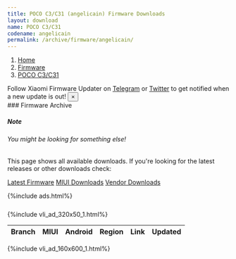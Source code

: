 ```yaml
---
title: POCO C3/C31 (angelicain) Firmware Downloads
layout: download
name: POCO C3/C31
codename: angelicain
permalink: /archive/firmware/angelicain/
---
```

<nav aria-label="breadcrumb">
    <ol class="breadcrumb">
        <li class="breadcrumb-item"><a href="/">Home</a></li>
        <li class="breadcrumb-item"><a href="/firmware/">Firmware</a></li>
        <li class="breadcrumb-item active" aria-current="page"><a href="/firmware/angelicain/">POCO C3/C31</a></li>
    </ol>
</nav>
<div class="alert alert-primary alert-dismissible fade show" role="alert">
    Follow Xiaomi Firmware Updater on <a href="https://t.me/XiaomiFirmwareUpdater" class="alert-link">Telegram</a>
     or <a href="https://twitter.com/MiFwUpdater" class="alert-link">Twitter</a> to get notified when a new update is out!
    <button type="button" class="close" data-dismiss="alert" aria-label="Close">
        <span aria-hidden="true">&times;</span>
    </button>
</div>
### Firmware Archive
<div class="card">
  <div class="card-body">
    <h5 class="card-title">Note</h5>
    <h6 class="card-subtitle mb-2 text-muted">You might be looking for something else!</h6>
    <p class="card-text">This page shows all available downloads.
     If you're looking for the latest releases or other downloads check:</p>
    <a href="/firmware/angelicain/" class="card-link">Latest Firmware</a>
    <a href="/miui/angelicain/" class="card-link">MIUI Downloads</a>
    <a href="/vendor/angelicain/" class="card-link">Vendor Downloads</a>
  </div>
</div>

{%include ads.html%}
<div class="row justify-content-center">
    <div class="col-10">
        <div class="table-responsive-md" style="margin-top: 25px;">
            {%include vli_ad_320x50_1.html%}
            <table id="firmware" class="display dt-responsive nowrap compact table table-striped table-hover table-sm">
                <thead class="thead-dark">
                    <tr>
                        <th data-ref="branch">Branch</th>
                        <th data-ref="miui">MIUI</th>
                        <th data-ref="android">Android</th>
                        <th data-ref="region">Region</th>
                        <th data-ref="link">Link</th>
                        <th data-ref="updated">Updated</th>
                    </tr>
                </thead>
                <script>loadFirmwareDownloads('angelicain', 'full')</script>
            </table>
        </div>
    </div>
    {%include vli_ad_160x600_1.html%}
</div>
